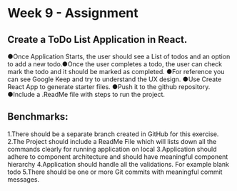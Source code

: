 # Week 9 - Assignment

## Create a ToDo List Application in React.
●Once Application Starts, the user should see a List of todos and an option to add a new todo.●Once the user completes a todo, the user can check mark the todo and it should be marked as completed.
●For reference you can see Google Keep and try to understand the UX design.
●Use Create React App to generate starter files.
●Push it to the github repository.
●Include a .ReadMe file with steps to run the project.

## Benchmarks:
1.There should be a separate branch created in GitHub for this exercise.
2.The Project should include a ReadMe File which will lists down all the commands clearly for running application on local
3.Application should adhere to component architecture and should have meaningful component hierarchy
4.Application should handle all the validations. For example blank todo
5.There should be one or more Git commits with meaningful commit messages.